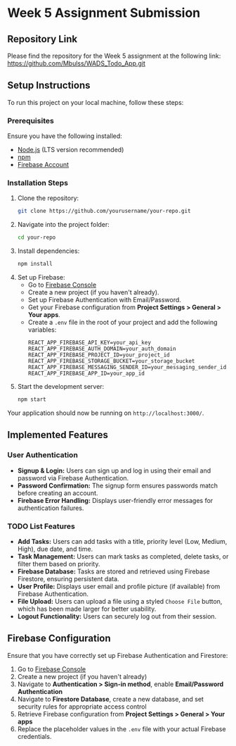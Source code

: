 # Week 5 Assignment Submission

## Repository Link
Please find the repository for the Week 5 assignment at the following link: https://github.com/Mbulss/WADS_Todo_App.git

## Setup Instructions
To run this project on your local machine, follow these steps:

### Prerequisites
Ensure you have the following installed:
- [Node.js](https://nodejs.org/) (LTS version recommended)
- [npm](https://www.npmjs.com/) 
- [Firebase Account](https://firebase.google.com/)

### Installation Steps
1. Clone the repository:
   ```sh
   git clone https://github.com/yourusername/your-repo.git
   ```
2. Navigate into the project folder:
   ```sh
   cd your-repo
   ```
3. Install dependencies:
   ```sh
   npm install
   ```
4. Set up Firebase:
   - Go to [Firebase Console](https://console.firebase.google.com/)
   - Create a new project (if you haven't already).
   - Set up Firebase Authentication with Email/Password.
   - Get your Firebase configuration from **Project Settings > General > Your apps**.
   - Create a `.env` file in the root of your project and add the following variables:
     ```env
     REACT_APP_FIREBASE_API_KEY=your_api_key
     REACT_APP_FIREBASE_AUTH_DOMAIN=your_auth_domain
     REACT_APP_FIREBASE_PROJECT_ID=your_project_id
     REACT_APP_FIREBASE_STORAGE_BUCKET=your_storage_bucket
     REACT_APP_FIREBASE_MESSAGING_SENDER_ID=your_messaging_sender_id
     REACT_APP_FIREBASE_APP_ID=your_app_id
     ```
4. Start the development server:
   ```sh
   npm start
   ```

Your application should now be running on `http://localhost:3000/`.

## Implemented Features

### User Authentication
- **Signup & Login:** Users can sign up and log in using their email and password via Firebase Authentication.
- **Password Confirmation:** The signup form ensures passwords match before creating an account.
- **Firebase Error Handling:** Displays user-friendly error messages for authentication failures.

### TODO List Features
- **Add Tasks:** Users can add tasks with a title, priority level (Low, Medium, High), due date, and time.
- **Task Management:** Users can mark tasks as completed, delete tasks, or filter them based on priority.
- **Firebase Database:** Tasks are stored and retrieved using Firebase Firestore, ensuring persistent data.
- **User Profile:** Displays user email and profile picture (if available) from Firebase Authentication.
- **File Upload:** Users can upload a file using a styled `Choose File` button, which has been made larger for better usability.
- **Logout Functionality:** Users can securely log out from their session.

## Firebase Configuration
Ensure that you have correctly set up Firebase Authentication and Firestore:
1. Go to [Firebase Console](https://console.firebase.google.com/)
2. Create a new project (if you haven't already)
3. Navigate to **Authentication > Sign-in method**, enable **Email/Password Authentication**
4. Navigate to **Firestore Database**, create a new database, and set security rules for appropriate access control
5. Retrieve Firebase configuration from **Project Settings > General > Your apps**
6. Replace the placeholder values in the `.env` file with your actual Firebase credentials.



